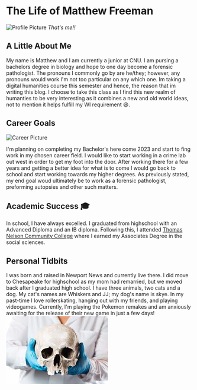 # **The Life of Matthew Freeman**

![Profile Picture](https://goldentoad12.github.io/matthew-freeman-CNU/images/profile.png)
*That's me!!*

## A Little About Me

My name is Matthew and I am currently a junior at CNU. I am pursing a bachelors degree in biology and hope to one day become a forensic pathologist. The pronouns I commonly  go by are he/they; however, any pronouns would work I'm not too particular on any which one. Im taking a digital humanities course this semester and hence, the reason that im writing this blog. I choose to take this class as I find this new realm of humanties to be very interesting as it combines a new and old world ideas, not to mention it helps fulfill my WI requirement :laughing:.

## Career Goals

![Career Picture](https://goldentoad12.github.io/matthew-freeman-CNU/images/skull.jpg)

I'm planning on completing my Bachelor's here come 2023 and start to fing work in my chosen career field. I would like to start working in a crime lab out west in order to get my foot into the door. After working there for a few years and getting a better idea for what is to come I would go back to school and start working towards my higher degrees. As previously stated, my end goal woud ultimately be to work as a forensic pathologist, preforming autopsies and other such matters.

## Academic Success 🎓

In school, I have always excelled. I graduated from highschool with an Advanced Diploma and an IB diploma. Following this, I attended [Thomas Nelson Community College](https://www.tncc.edu/) where I earned my Associates Degree in the social sciences.

## Personal Tidbits

I was born and raised in Newport News and currently live there. I did move to Chesapeake for highschool as my mom had remarried, but we moved back after I graduated high school. I have three animals, two cats and a dog. My cat's names are Whiskers and JJ; my dog's name is skye. In my past-time I love rollerskating, hanging out with my friends, and playing videogames. Currently, I'm playing the Pokemon remakes and am anxiously awaiting for the release of their new game in just a few days!
![Career Picture](/images/skull.jpg)
